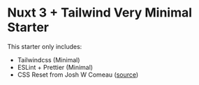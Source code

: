 # Nuxt 3 + Tailwind Very Minimal Starter

This starter only includes:
- Tailwindcss (Minimal)
- ESLint + Prettier (Minimal)
- CSS Reset from Josh W Comeau ([source](https://www.joshwcomeau.com/css/custom-css-reset/))
